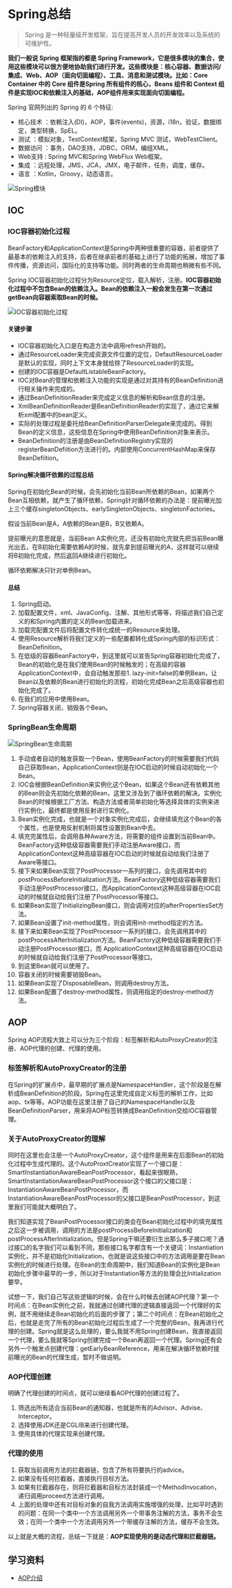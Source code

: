# Spring总结

> Spring 是一种轻量级开发框架，旨在提高开发人员的开发效率以及系统的可维护性。

**我们一般说 Spring 框架指的都是 Spring Framework，它是很多模块的集合，使用这些模块可以很方便地协助我们进行开发。这些模块是：核心容器、数据访问/集成、Web、AOP（面向切面编程）、工具、消息和测试模块。比如：Core Container 中的 Core 组件是Spring 所有组件的核心，Beans 组件和 Context 组件是实现IOC和依赖注入的基础，AOP组件用来实现面向切面编程。**

Spring 官网列出的 Spring 的 6 个特征:
* 核心技术 ：依赖注入(DI)，AOP，事件(events)，资源，i18n，验证，数据绑定，类型转换，SpEL。
* 测试 ：模拟对象，TestContext框架，Spring MVC 测试，WebTestClient。
* 数据访问 ：事务，DAO支持，JDBC，ORM，编组XML。
* Web支持 : Spring MVC和Spring WebFlux Web框架。
* 集成 ：远程处理，JMS，JCA，JMX，电子邮件，任务，调度，缓存。
* 语言 ：Kotlin，Groovy，动态语言。

![](/images/spring/spring-model.png "Spring模块")
## IOC
### IOC容器初始化过程
BeanFactory和ApplicationContext是Spring中两种很重要的容器，前者提供了最基本的依赖注入的支持，后者在继承前者的基础上进行了功能的拓展，增加了事件传播，资源访问，国际化的支持等功能。同时两者的生命周期也稍微有些不同。

Spring IOC容器初始化过程分为Resource定位，载入解析，注册。**IOC容器初始化过程中不包含Bean的依赖注入。Bean的依赖注入一般会发生在第一次通过getBean向容器索取Bean的时候。**

![](/images/spring/iocInit.png "IOC容器初始化过程")

#### 关键步骤
* IOC容器初始化入口是在构造方法中调用refresh开始的。
* 通过ResourceLoader来完成资源文件位置的定位，DefaultResourceLoader是默认的实现，同时上下文本身就给除了ResourceLoader的实现。
* 创建的IOC容器是DefaultListableBeanFactory。
* IOC对Bean的管理和依赖注入功能的实现是通过对其持有的BeanDefinition进行相关操作来完成的。
* 通过BeanDefinitionReader来完成定义信息的解析和Bean信息的注册。
* XmlBeanDefinitionReader是BeanDefinitionReader的实现了，通过它来解析xml配置中的bean定义。
* 实际的处理过程是委托给BeanDefinitionParserDelegate来完成的。得到Bean的定义信息，这些信息在Spring中使用BeanDefinition对象来表示。
* BeanDefinition的注册是由BeanDefinitionRegistry实现的registerBeanDefiition方法进行的。内部使用ConcurrentHashMap来保存BeanDefiition。

#### Spring解决循环依赖的过程总结
Spring在初始化Bean的时候，会先初始化当前Bean所依赖的Bean，如果两个Bean互相依赖，就产生了循环依赖，Spring针对循环依赖的办法是：提前曝光加上三个缓存singletonObjects、earlySingletonObjects、singletonFactories。

假设当前Bean是A，A依赖的Bean是B，B又依赖A。

提前曝光的意思就是，当前Bean A实例化完，还没有初始化完就先把当前Bean曝光出去，在B初始化需要依赖A的时候，就先拿到提前曝光的A，这样就可以继续将B初始化完成，然后返回A继续进行初始化。

循环依赖解决只针对单例Bean。
#### 总结
1. Spring启动。
2. 加载配置文件，xml、JavaConfig、注解、其他形式等等，将描述我们自己定义的和Spring内置的定义的Bean加载进来。
3. 加载完配置文件后将配置文件转化成统一的Resource来处理。
4. 使用Resource解析将我们定义的一些配置都转化成Spring内部的标识形式：BeanDefinition。
5. 在低级的容器BeanFactory中，到这里就可以宣告Spring容器初始化完成了，Bean的初始化是在我们使用Bean的时候触发的；在高级的容器ApplicationContext中，会自动触发那些1. lazy-init=false的单例Bean，让Bean以及依赖的Bean进行初始化的流程，初始化完成Bean之后高级容器也初始化完成了。
6. 在我们的应用中使用Bean。
7. Spring容器关闭，销毁各个Bean。

### SpringBean生命周期
![](/images/spring/beanLife.png "SpringBean生命周期")

1. 手动或者自动的触发获取一个Bean，使用BeanFactory的时候需要我们代码自己获取Bean，ApplicationContext则是在IOC启动的时候自动初始化一个Bean。
2. IOC会根据BeanDefinition来实例化这个Bean，如果这个Bean还有依赖其他的Bean则会先初始化依赖的Bean，这里又涉及到了循环依赖的解决。实例化Bean的时候根据工厂方法、构造方法或者简单初始化等选择具体的实例来进行实例化，最终都是使用反射进行实例化。
3. Bean实例化完成，也就是一个对象实例化完成后，会继续填充这个Bean的各个属性，也是使用反射机制将属性设置到Bean中去。
4. 填充完属性后，会调用各种Aware方法，将需要的组件设置到当前Bean中。BeanFactory这种低级容器需要我们手动注册Aware接口，而ApplicationContext这种高级容器在IOC启动的时候就自动给我们注册了Aware等接口。
5. 接下来如果Bean实现了PostProcessor一系列的接口，会先调用其中的postProcessBeforeInitialization方法。BeanFactory这种低级容器需要我们手动注册PostProcessor接口，而ApplicationContext这种高级容器在IOC启动的时候就自动给我们注册了PostProcessor等接口。
6. 如果Bean实现了InitializingBean接口，则会调用对应的afterPropertiesSet方法。
7. 如果Bean设置了init-method属性，则会调用init-method指定的方法。
8. 接下来如果Bean实现了PostProcessor一系列的接口，会先调用其中的postProcessAfterInitialization方法。BeanFactory这种低级容器需要我们手动注册PostProcessor接口，而 ApplicationContext这种高级容器在IOC启动的时候就自动给我们注册了PostProcessor等接口。
9. 到这里Bean就可以使用了。
10. 容器关闭的时候需要销毁Bean。
11. 如果Bean实现了DisposableBean，则调用destroy方法。
12. 如果Bean配置了destroy-method属性，则调用指定的destroy-method方法。

## AOP
Spring AOP流程大致上可以分为三个阶段：标签解析和AutoProxyCreator的注册、AOP代理的创建、代理的使用。

### 标签解析和AutoProxyCreator的注册
在Spring的扩展点中，最早期的扩展点是NamespaceHandler，这个阶段是在解析成BeanDefinition的阶段。Spring在这里完成自定义标签的解析工作，比如aop、tx等等。AOP功能在这里注册了自己的NamespaceHandler以及BeanDefinitionParser，用来将AOP标签转换成BeanDefinition交给IOC容器管理。

### 关于AutoProxyCreator的理解
同时在这里也会注册一个AutoProxyCreator，这个组件是用来在后面Bean的初始化过程中生成代理的。这个AutoProxtCreator实现了一个接口是：SmartInstantiationAwareBeanPostProcessor，看起来很眼熟，SmartInstantiationAwareBeanPostProcessor这个接口的父接口是：InstantiationAwareBeanPostProcessor，而InstantiationAwareBeanPostProcessor的父接口是BeanPostProcessor，到这里我们可能就大概明白了。

我们知道实现了BeanPostProcessor接口的类会在Bean初始化过程中的填充属性之后这一步被调用，调用的方法是postProcessBeforeInitialization和postProcessAfterInitialization。但是Spring干嘛还要衍生出那么多子接口呢？通过接口的名字我们可以看到不同，那些接口名字都含有一个关键词：Instantiation实例化，并不是初始化Initialization，也就是说这些接口中的方法调用是要在Bean实例化的时候进行处理。在Bean的生命周期中，我们知道Bean的实例化是Bean初始化步骤中最早的一步，所以对于Instantiation等方法的处理会比Initialization要早。

试想一下，我们自己写这些逻辑的时候，会在什么时候去创建AOP代理？第一个时间点：在Bean实例化之前，我就通过创建代理的逻辑直接返回一个代理好的实例，就不用继续走Bean初始化的后面的步骤了；第二个时间点：在Bean初始化之后，也就是走完了所有的Bean初始化过程后生成了一个完整的Bean，我再进行代理的创建。Spring就是这么处理的，要么我就不用Spring创建Bean，我直接返回一个代理，要么我就等Spring创建完成一个Bean再返回一个代理。Spring还有会另外一个触发点创建代理：getEarlyBeanReference，用来在解决循环依赖时提前曝光的Bean的代理生成，暂时不做说明。

### AOP代理创建
明确了代理创建的时间点，就可以继续看AOP代理的创建过程了。
1. 筛选出所有适合当前Bean的通知器，也就是所有的Advisor、Advise、Interceptor。
2. 选择使用JDK还是CGLIB来进行创建代理。
3. 使用具体的代理实现来创建代理。

### 代理的使用
1. 获取当前调用方法的拦截器链，包含了所有将要执行的advice。
2. 如果没有任何拦截器，直接执行目标方法。
3. 如果有拦截器存在，则将拦截器和目标方法封装成一个MethodInvocation，递归调用proceed方法进行调用。
4. 上面的处理中还有对目标对象的自我方法调用实施增强的处理，比如平时遇到的问题：在同一个类中一个方法调用另外一个带事务注解的方法，事务不会生效；在同一个类中一个方法调用另外一个带缓存注解的方法，缓存不会生效。

以上就是大概的流程，总结一下就是：**AOP实现使用的是动态代理和拦截器链。**

## 学习资料
* [AOP介绍](https://mp.weixin.qq.com/s?__biz=MzAxOTc0NzExNg==&mid=2665513187&idx=1&sn=f603eee3e798e79ce010c9d58cd2ecf3)
